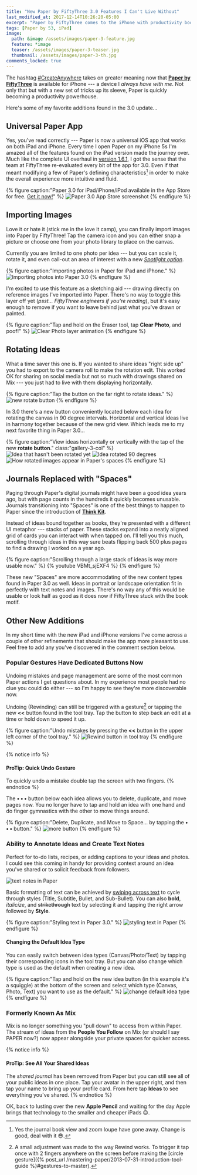 ```yaml
---
title: "New Paper by FiftyThree 3.0 Features I Can't Live Without"
last_modified_at: 2017-12-14T10:26:20-05:00
excerpt: "Paper by FiftyThree comes to the iPhone with productivity boosting features like photo import, text notes, grid view, rotate, and more."
tags: [Paper by 53, iPad]
image:
  path: &image /assets/images/paper-3-feature.jpg
  feature: *image
  teaser: /assets/images/paper-3-teaser.jpg
  thumbnail: /assets/images/paper-3-th.jpg
comments_locked: true
---
```


The hashtag [#CreateAnywhere](https://twitter.com/hashtag/createanywhere) takes on greater meaning now that [**Paper by FiftyThree**](http://www.fiftythree.com/paper) is available for iPhone --- a device I *always have with me*. Not only that but with a new set of tricks up its sleeve, Paper is quickly becoming a productivity powerhouse.

Here's some of my favorite additions found in the 3.0 update...

## Universal Paper App

Yes, you've read correctly --- Paper is now a universal iOS app that works on both iPad and iPhone. Every time I open Paper on my iPhone 5s I'm amazed all of the features found on the iPad version made the journey over. Much like the complete UI overhaul in [version 1.6.1](http://news.fiftythree.com/post/79379441335/the-paper-ios-7-update-is-here-brighter-fresher), I got the sense that the team at FiftyThree re-evaluated every bit of the app for 3.0. Even if that meant modifying a few of Paper's defining characteristics[^changes] in order to make the overall experience more intuitive and fluid.

[^changes]: Yes the journal book view and zoom loupe have gone away. Change is good, deal with it :sunglasses:.

{% figure caption:"Paper 3.0 for iPad/iPhone/iPod available in the App Store for free. [Get it now!](https://itunes.apple.com/us/app/id506003812)" %}
![Paper 3.0 App Store screenshot](/assets/images/paper-3-store.jpg)
{% endfigure %}

## Importing Images

Love it or hate it (stick me in the love it camp), you can finally import images into Paper by FiftyThree! Tap the camera icon and you can either snap a picture or choose one from your photo library to place on the canvas.

Currently you are limited to one photo per idea --- but you can scale it, rotate it, and even call-out an area of interest with a new [*Spotlight option*](http://blog.fiftythree.com/posts/annotate-spotlight-photos).

{% figure caption:"Importing photos in Paper for iPad and iPhone." %}
![Importing photos into Paper 3.0](/assets/images/paper-3-photo-import.jpg)
{% endfigure %}

I'm excited to use this feature as a sketching aid --- drawing directly on reference images I've imported into Paper. There's no way to toggle this layer off yet (*psst... FiftyThree engineers if you're reading*), but it's easy enough to remove if you want to leave behind just what you've drawn or painted.

{% figure caption:"Tap and hold on the Eraser tool, tap **Clear Photo**, and poof!" %}
![Clear Photo layer animation](/assets/images/paper-3-clear-photo.gif)
{% endfigure %}

## Rotating Ideas

What a time saver this one is. If you wanted to share ideas "right side up" you had to export to the camera roll to make the rotation edit. This worked OK for sharing on social media but not so much with drawings shared on Mix --- you just had to live with them displaying horizontally.

{% figure caption:"Tap the button on the far right to rotate ideas." %}
![new rotate button](/assets/images/paper-3-rotate-button.jpg)
{% endfigure %}

In 3.0 there's a new button conveniently located below each idea for rotating the canvas in 90 degree intervals. Horizontal and vertical ideas live in harmony together because of the new grid view. Which leads me to my next favorite thing in Paper 3.0...

{% figure caption:"View ideas horizontally or vertically with the tap of the new **rotate button**." class:"gallery-3-col" %}
![Idea that hasn't been rotated yet](/assets/images/paper-3-rotate-horizontal.jpg)
![Idea rotated 90 degrees](/assets/images/paper-3-rotate-vertically.jpg)
![How rotated images appear in Paper's spaces](/assets/images/paper-3-rotate-spaces.jpg)
{% endfigure %}

## Journals Replaced with "Spaces"

Paging through Paper's digital journals might have been a good idea years ago, but with page counts in the hundreds it quickly becomes unusable. Journals transitioning into "Spaces" is one of the best things to happen to Paper since the introduction of [**Think Kit**](https://www.fiftythree.com/think).

Instead of ideas bound together as books, they're presented with a different UI metaphor --- stacks of paper. These stacks expand into a neatly aligned grid of cards you can interact with when tapped on. I'll tell you this much, scrolling through ideas in this way sure beats flipping back 500 plus pages to find a drawing I worked on a year ago.

{% figure caption:"Scrolling through a large stack of ideas is way more usable now." %}
{% youtube VBMt_sjEXF4 %}
{% endfigure %}

These new "Spaces" are more accommodating of the new content types found in Paper 3.0 as well. Ideas in portrait or landscape orientation fit in perfectly with text notes and images. There's no way any of this would be usable or look half as good as it does now if FiftyThree stuck with the book motif.

## Other New Additions

In my short time with the new iPad and iPhone versions I've come across a couple of other refinements that should make the app more pleasant to use. Feel free to add any you've discovered in the comment section below.

### Popular Gestures Have Dedicated Buttons Now

Undoing mistakes and page management are some of the most common Paper actions I get questions about. In my experience most people had no clue you could do either --- so I'm happy to see they're more discoverable now.

Undoing (Rewinding) can still be triggered with a gesture[^rewind] or tapping the new **<<** button found in the tool tray. Tap the button to step back an edit at a time or hold down to speed it up.

{% figure caption:"Undo mistakes by pressing the **<<** button in the upper left corner of the tool tray." %}
![Rewind button in tool tray](/assets/images/paper-3-rewind-button.jpg)
{% endfigure %}

[^rewind]: A small adjustment was made to the way Rewind works. To trigger it tap once with 2 fingers anywhere on the screen before making the [circle gesture]({% post_url /mastering-paper/2013-07-31-introduction-tool-guide %}#gestures-to-master).

{% notice info %}
#### ProTip: Quick Undo Gesture

To quickly undo a mistake double tap the screen with two fingers.
{% endnotice %}

The **• • •** button below each idea allows you to delete, duplicate, and move pages now. You no longer have to tap and hold an idea with one hand and do finger gymnastics with the other to move things around.

{% figure caption:"Delete, Duplicate, and Move to Space... by tapping the **• • •** button." %}
![more button](/assets/images/paper-3-more-button.jpg)
{% endfigure %}

### Ability to Annotate Ideas and Create Text Notes

Perfect for to-do lists, recipes, or adding captions to your ideas and photos. I could see this coming in handy for providing context around an idea you've shared or to solicit feedback from followers.

![text notes in Paper](/assets/images/paper-3-text-ideas.jpg)

Basic formatting of text can be achieved by [swiping across text](http://blog.fiftythree.com/posts/swipe-to-style) to cycle through styles (Title, Subtitle, Bullet, and Sub-Bullet). You can also **bold**, *italicize*, and <s>strikethrough</s> text by selecting it and tapping the right arrow followed by **Style**.

{% figure caption:"Styling text in Paper 3.0." %}
![styling text in Paper](/assets/images/paper-3-text-styles.jpg)
{% endfigure %}

#### Changing the Default Idea Type

You can easily switch between idea types (Canvas/Photo/Text) by tapping their corresponding icons in the tool tray. But you can also change which type is used as the default when creating a new idea.

{% figure caption:"Tap and hold on the new idea button (in this example it's a squiggle) at the bottom of the screen and select which type (Canvas, Photo, Text) you want to use as the default." %}
![change default idea type](/assets/images/paper-3-idea-type-button.jpg)
{% endfigure %}

### Formerly Known As Mix

Mix is no longer something you "pull down" to access from within Paper. The stream of ideas from the **People You Follow** on Mix (or should I say PAPER now?) now appear alongside your private spaces for quicker access.

{% notice info %}
#### ProTip: See All Your Shared Ideas

The *shared journal* has been removed from Paper but you can still see all of your public ideas in one place. Tap your avatar in the upper right, and then tap your name to bring up your profile card. From here tap **Ideas** to see everything you've shared.
{% endnotice %}

OK, back to lusting over the new **Apple Pencil** and waiting for the day Apple brings that technology to the smaller and cheaper iPads :wink:.
